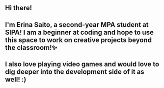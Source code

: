 ## Hi there! 

## I'm Erina Saito, a second-year MPA student at SIPA! I am a beginner at coding and hope to use this space to work on creative projects beyond the classroom!✨
## I also love playing video games and would love to dig deeper into the development side of it as well! :)

<!--**es3137/es3137** is a ✨ _special_ ✨ repository because its `README.md` (this file) appears on your GitHub profile.

Here are some ideas to get you started:

- 🔭 I’m currently working on ...
- 🌱 I’m currently learning ...
- 👯 I’m looking to collaborate on ...
- 🤔 I’m looking for help with ...
- 💬 Ask me about ...
- 📫 How to reach me: ...
- 😄 Pronouns: ...
- ⚡ Fun fact: ...
-->
